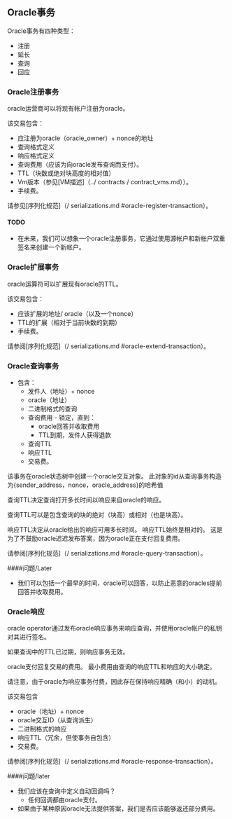## Oracle事务

Oracle事务有四种类型：
 - 注册
 - 延长
 - 查询
 - 回应

### Oracle注册事务

oracle运营商可以将现有帐户注册为oracle。

该交易包含：
 - 应注册为oracle（oracle_owner）+ nonce的地址
 - 查询格式定义
 - 响应格式定义
 - 查询费用（应该为向oracle发布查询而支付）。
 - TTL（块数或绝对块高度的相对值）
 - Vm版本（参见[VM描述]（../ contracts / contract_vms.md））。
- 手续费。

请参见[序列化规范]（/ serializations.md #oracle-register-transaction）。

#### TODO

 - 在未来，我们可以想象一个oracle注册事务，它通过使用源帐户和新帐户双重签名来创建一个新帐户。

### Oracle扩展事务

oracle运算符可以扩展现有oracle的TTL。

该交易包含：
 - 应该扩展的地址/ oracle（以及一个nonce）
 -  TTL的扩展（相对于当前块数的到期）
- 手续费。

请参阅[序列化规范]（/ serializations.md #oracle-extend-transaction）。

### Oracle查询事务

 - 包含：
   - 发件人（地址）+ nonce
   - oracle（地址）
   - 二进制格式的查询
   - 查询费用 - 锁定，直到：
     -  oracle回答并收取费用
     -  TTL到期，发件人获得退款
   - 查询TTL
   - 响应TTL
   - 交易费。

该事务在oracle状态树中创建一个oracle交互对象。 此对象的id从查询事务构造为{sender_address，nonce，oracle_address}的哈希值

查询TTL决定查询打开多长时间以响应来自oracle的响应。

查询TTL可以是包含查询的块的绝对（块高）或相对（也是块高）。

响应TTL决定从oracle给出的响应可用多长时间。 响应TTL始终是相对的。 这是为了不鼓励oracle迟迟发布答案，因为oracle正在支付回复费用。

请参阅[序列化规范]（/ serializations.md #oracle-query-transaction）。

####问题/Later

 - 我们可以包括一个最早的时间，oracle可以回答，以防止恶意的oracles提前回答并收取费用。

### Oracle响应

oracle operator通过发布oracle响应事务来响应查询，并使用oracle帐户的私钥对其进行签名。

如果查询中的TTL已过期，则响应事务无效。

oracle支付回复交易的费用。 最小费用由查询的响应TTL和响应的大小确定。

请注意，由于oracle为响应事务付费，因此存在保持响应精确（和小）的动机。

该交易包含
 -  oracle（地址）+ nonce
 -  oracle交互ID（从查询派生）
 - 二进制格式的响应
 - 响应TTL（冗余，但使事务自包含）
 - 交易费。

请参阅[序列化规范]（/ serializations.md #oracle-response-transaction）。

####问题/later

 - 我们应该在查询中定义自动回调吗？
   - 任何回调都由oracle支付。
 - 如果由于某种原因oracle无法提供答案，我们是否应该能够返还部分费用。
